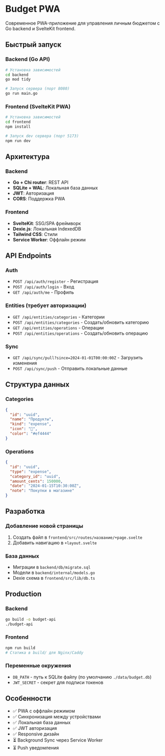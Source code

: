 # Budget PWA

Современное PWA-приложение для управления личным бюджетом с Go backend и SvelteKit frontend.

## Быстрый запуск

### Backend (Go API)

```bash
# Установка зависимостей
cd backend
go mod tidy

# Запуск сервера (порт 8080)
go run main.go
```

### Frontend (SvelteKit PWA)

```bash
# Установка зависимостей
cd frontend
npm install

# Запуск dev сервера (порт 5173)
npm run dev
```

## Архитектура

### Backend
- **Go + Chi router**: REST API
- **SQLite + WAL**: Локальная база данных
- **JWT**: Авторизация
- **CORS**: Поддержка PWA

### Frontend  
- **SvelteKit**: SSG/SPA фреймворк
- **Dexie.js**: Локальная IndexedDB
- **Tailwind CSS**: Стили
- **Service Worker**: Оффлайн режим

## API Endpoints

### Auth
- `POST /api/auth/register` - Регистрация
- `POST /api/auth/login` - Вход  
- `GET /api/auth/me` - Профиль

### Entities (требует авторизации)
- `GET /api/entities/categories` - Категории
- `POST /api/entities/categories` - Создать/обновить категорию
- `GET /api/entities/operations` - Операции
- `POST /api/entities/operations` - Создать/обновить операцию

### Sync
- `GET /api/sync/pull?since=2024-01-01T00:00:00Z` - Загрузить изменения
- `POST /api/sync/push` - Отправить локальные данные

## Структура данных

### Categories
```json
{
  "id": "uuid",
  "name": "Продукты", 
  "kind": "expense",
  "icon": "🛒",
  "color": "#ef4444"
}
```

### Operations  
```json
{
  "id": "uuid",
  "type": "expense",
  "category_id": "uuid",
  "amount_cents": 150000,
  "date": "2024-01-15T10:30:00Z",
  "note": "Покупки в магазине"
}
```

## Разработка

### Добавление новой страницы
1. Создать файл в `frontend/src/routes/название/+page.svelte`
2. Добавить навигацию в `+layout.svelte`

### База данных
- Миграции в `backend/db/migrate.sql`
- Модели в `backend/internal/models.go`
- Dexie схема в `frontend/src/lib/db.ts`

## Production

### Backend
```bash
go build -o budget-api
./budget-api
```

### Frontend
```bash  
npm run build
# Статика в build/ для Nginx/Caddy
```

### Переменные окружения
- `DB_PATH` - путь к SQLite файлу (по умолчанию `./data/budget.db`)
- `JWT_SECRET` - секрет для подписи токенов

## Особенности

- ✅ PWA с оффлайн режимом
- ✅ Синхронизация между устройствами  
- ✅ Локальная база данных
- ✅ JWT авторизация
- ✅ Responsive дизайн
- ⏳ Background Sync через Service Worker
- ⏳ Push уведомления
